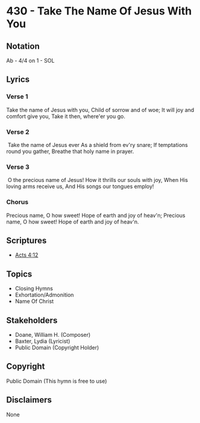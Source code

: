 # 430 - Take The Name Of Jesus With You

## Notation

Ab - 4/4 on 1 - SOL

## Lyrics

### Verse 1

Take the name of Jesus with you, Child of sorrow and of woe; It will joy and comfort give you, Take it then, where'er you go.

### Verse 2

 Take the name of Jesus ever As a shield from ev'ry snare; If temptations round you gather, Breathe that holy name in prayer.

### Verse 3

 O the precious name of Jesus! How it thrills our souls with joy, When His loving arms receive us, And His songs our tongues employ! 

### Chorus

Precious name, O how sweet! Hope of earth and joy of heav'n; Precious name, O how sweet! Hope of earth and joy of heav'n.


## Scriptures

- [Acts 4:12](https://www.biblegateway.com/passage/?search=Acts%204%3A12)

## Topics

- Closing Hymns
- Exhortation/Admonition
- Name Of Christ

## Stakeholders

- Doane, William H. (Composer)
- Baxter, Lydia (Lyricist)
- Public Domain (Copyright Holder)

## Copyright

Public Domain
(This hymn is free to use)

## Disclaimers

None

